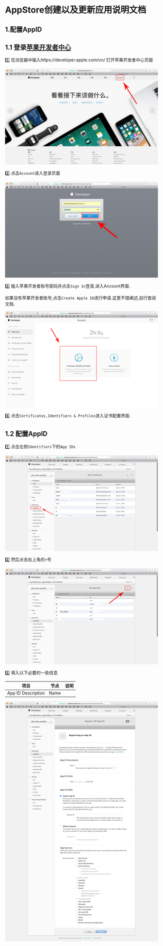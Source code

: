 # AppStore创建以及更新应用说明文档

## 1.配置AppID

## 1.1 登录[苹果开发者中心](https://developer.apple.com/cn/)

:one: 在浏览器中输入https://developer.apple.com/cn/ 打开苹果开发者中心页面

![苹果开发者中心](01.png)

:two: 点击`Account`进入登录页面

![登录页面](02.png)

:three: 输入苹果开发者账号密码并点击`Sign In`登录,进入Account界面.

如果没有苹果开发者账号,点击`Create Apple ID`进行申请.这里不错阐述,自行查阅文档.

![Account](03.png)

:four: 点击`Certificates,Identifiers & Profiles`进入证书配置界面.

## 1.2 配置AppID
:one: 点击左侧`Identifiers`下的`App IDs`

![App IDs](04.png)

:two: 然后点击右上角的`+`号

![new](05.png)

:three: 填入以下必要的一些信息

| 项目 | 节点 | 说明 |
|---|---|---|
|App ID Description|Name|

![Account](06.png)
